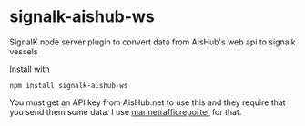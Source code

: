 # signalk-aishub-ws
SignalK node server plugin to convert data from AisHub's web api to signalk vessels

Install with

`npm install signalk-aishub-ws`

You must get an API key from AisHub.net to use this and they require that you send them some data. I use [marinetrafficreporter](https://github.com/tkurki/marinetrafficreporter) for that.
